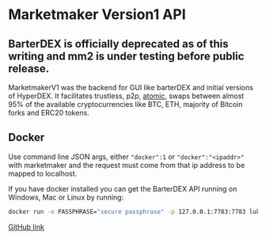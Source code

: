 # Marketmaker Version1 API

## BarterDEX is officially deprecated as of this writing and mm2 is under testing before public release.

MarketmakerV1 was the backend for GUI like barterDEX and initial versions of HyperDEX. It facilitates trustless, p2p, [atomic,](https://www.youtube.com/watch?v=PeavTHz8LSA) swaps between almost 95% of the available cryptocurrencies like BTC, ETH, majority of Bitcoin forks and ERC20 tokens.

## Docker

Use command line JSON args, either `"docker":1` or `"docker":"<ipaddr>"` with marketmaker and the request must come from that ip address to be mapped to localhost.

If you have docker installed you can get the BarterDEX API running on Windows, Mac or Linux by running:

```bash
docker run -e PASSPHRASE="secure passphrase" -p 127.0.0.1:7783:7783 lukechilds/barterdex-api
```

[GitHub link](https://github.com/lukechilds/docker-barterdex-api)

